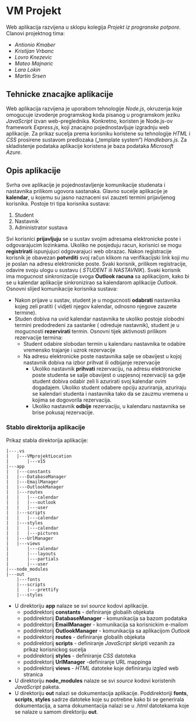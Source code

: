 # **VM Projekt** #

Web aplikacija razvijena u sklopu kolegija *Projekt iz progranske potpore*. 
Clanovi projektnog tima: 
* *Antionio Kmaber*
* *Kristijan Vrbanc*
* *Lovro Knezevic*
* *Mateo Majnaric*
* *Lara Lokin*
* *Martin Srsen*

## Tehnicke znacajke aplikacije ##

Web aplikacija razvijena je uporabom tehnologije *Node.js*, okruzenja koje omogucuje izvodenje programskog koda pisanog u programskom jeziku *JavaScript* izvan web-preglednika. Konkretno, koristen je Node.js-ov framework *Express.js*, koji znacajno pojednostavljuje izgradnju web aplikacije. Za prikaz sucelja prema korisniku koristene su tehnologije *HTML* i *CSS* prosirene sustavom predlozaka („template system“) *Handlebars.js*. 
Za skladistenje podataka aplikacije koristena je baza podataka *Microsoft Azure*.

## Opis aplikacije ##

Svrha ove aplikacije je pojednostavljenje komunikacije studenata i nastavnika prilikom ugovora sastanaka. Glavno sucelje aplikacije je **kalendar**, u kojemu su jasno naznaceni svi zauzeti termini prijavljenog korisnika. 
Postoje tri tipa korisnika sustava:
1. Student
2. Nastavnik
3. Administrator sustava

Svi korisnici **prijavljuju** se u sustav svojim adresama elektronicke poste i odgovarajucim lozinkama. Ukoliko ne posjeduju racun, korisnici se mogu **registrirati** ispunjujuci odgovarajuci web obrazac. Nakon registracije korisnik je obavezan **potvrditi** svoj račun klikom na verifikacijski link koji mu je poslan na adresu elektronicke poste.
Svaki korisnik, prilikom registracije, odavire svoju ulogu u sustavu ( *STUDENT* ili *NASTAVNIK*).
Svaki korisnik ima mogucnost sinkronizacije svoga **Outlook racuna** sa aplikacijom, kako bi se u kalendar aplikacije sinkronizirao sa kalendarom aplikacije *Outlook*.
Osnovni slijed komunikacije korisnika sustava:  
* Nakon prijave u sustav, student je u mogucnosti **odabrati** nastavnika kojeg zeli pratiti ( vidjeti njegov kalendar, odnosno njegove zauzete termine).
* Studen dobiva na uvid kalendar nastavnika te ukoliko postoje slobodni termini predodredeni za sastanke ( odreduje nastavnik), student je u mogucnosti **rezervirati** termin. Osnovni tijek aktivnosti prilikom rezervacije termina:
   * Student odabire slobodan termin u kalendaru nastavnika te odabire vremensko trajanje i uzrok rezervacije
   * Na adresu elektronicke poste nastavnika salje se obavijest u kojoj nastavnik dobiva na izbor prihvat ili odbijanje rezervacije
        * Ukoliko nastavnik **prihvati** rezervaciju, na adresu elektronicke poste studenta se salje obavijest o uspjesnoj rezervaciji sa gdje student dobiva odabir zeli li azurirati svoj kalendar ovim dogadajem. Ukoliko student odabere opciju azuriranja, azuriraju se kalendari studenta i nastavnika tako da se zauzmu vremena u kojima se dogovorila rezervacija.
        * Ukoliko nastavnik **odbije** rezervaciju, u kalendaru nastavnika se brise pokusaj rezervacije.

### Stablo direktorija aplikacije ###

Prikaz stabla direktorija aplikacije:
```
|---.vs
|   |---VMprojektLocation
|       |---v15
|---app
|   |---constants
|   |---DatabaseManager
|   |---EmailManager
|   |---OutlookManager
|   |---routes
|   |   |---calendar
|   |   |---outlook
|   |   |---user
|   |---scripts
|   |   |---calendar
|   |---styles
|   |   |---calendar
|   |   |---pictures
|   |---UrlManager
|   |---views
|       |---calendar
|       |---layouts
|       |---partials
|       |---user
|---node_modules
|---out
    |---fonts
    |---scripts
    |   |---prettify
    |---styles
```

* U direktoriju **app** nalaze se svi *source* kodovi aplikacije.
    * poddirektorij **constants** - definiranje globalih objekata
    * poddirektorij **DatabaseManager** - komunikacija sa bazom podataka
    * poddirektorij **EmailManager** - komunikacija sa korisnickim e-mailom
    * poddirektorij **OutlookManager** - komunikacija sa aplikacijom *Outlook*
    * poddirektorij **routes** - definiranje globalih objekata
    * poddirektorij **scripts** - definiranje *JavaScript* skripti vezanih za prikaz korisnickog sucelja
    * poddirektorij **styles** - definiranje *CSS* datoteka
    * poddirektorij **UrlManager** -definiranje URL mappinga
    * poddirektorij **views** - *HTML* datoteke koje definiranju izgled web stranica 
* U direktoriju **node_modules** nalaze se svi *source* kodovi koristenih *JavaScript* paketa.
* U direktoriju **out** nalazi se dokumentacija aplikacije. Poddirektoriji **fonts**, **scripts**, **styles** sadrze datoteke koje su potrebne kako bi se generirala dokumentacija, a sama dokumentacija nalazi se u *.html* datotekama koje se nalaze u samom direktoriju **out**. 